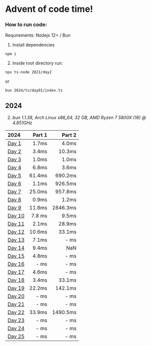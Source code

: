 # Advent of code time!

### How to run code:

Requirements: Nodejs 12+ / Bun

1. Install dependencies

```
npm i
```

2. Inside root directory run:

```
npx ts-node 2021/day2
```

or

```
bun 2024/ts/day01/index.ts
```

## 2024
2. *bun 1.1.38, Arch Linux x86_64, 32 GB, AMD Ryzen 7 5800X (16) @ 4.851GHz*

| 2024 | Part 1 | Part 2 |
| :--- | ---: | ---: |
| [Day 1](/2024/ts/day01/index.ts) | 1.7ms  | 4.0ms  |
| [Day 2](/2024/ts/day02/index.ts) | 3.4ms  | 10.3ms  |
| [Day 3](/2024/ts/day03/index.ts) | 1.0ms  | 1.0ms  |
| [Day 4](/2024/ts/day04/index.ts) | 6.8ms  | 3.6ms  |
| [Day 5](/2024/ts/day05/index.ts) | 61.4ms  | 690.2ms  |
| [Day 6](/2024/ts/day06/index.ts) | 1.1ms  | 926.5ms  |
| [Day 7](/2024/ts/day07/index.ts) | 25.0ms  | 957.8ms  |
| [Day 8](/2024/ts/day08/index.ts) | 0.9ms  | 1.2ms  |
| [Day 9](/2024/ts/day09/index.ts) | 11.8ms  | 2846.3ms  |
| [Day 10](/2024/ts/day10/index.ts) | 7.8 ms | 9.5ms |
| [Day 11](/2024/ts/day11/index.ts) | 2.1ms | 28.9ms |
| [Day 12](/2024/ts/day12/index.ts) | 10.6ms | 33.1ms |
| [Day 13](/2024/ts/day13/index.ts) | 7.1ms | - ms |
| [Day 14](/2024/ts/day14/index.ts) | 9.4ms | NaN |
| [Day 15](/2024/ts/day15/index.ts) | 4.8ms | - ms |
| [Day 16](/2024/ts/day16/index.ts) | - ms | - ms |
| [Day 17](/2024/ts/day17/index.ts) | 4.6ms | - ms |
| [Day 18](/2024/ts/day18/index.ts) | 3.4ms | 33.1ms |
| [Day 19](/2024/ts/day19/index.ts) | 22.2ms | 142.1ms |
| [Day 20](/2024/ts/day20/index.ts) | - ms | - ms |
| [Day 21](/2024/ts/day21/index.ts) | - ms | - ms |
| [Day 22](/2024/ts/day22/index.ts) | 33.9ms | 1490.5ms |
| [Day 23](/2024/ts/day23/index.ts) | - ms | - ms |
| [Day 24](/2024/ts/day24/index.ts) | - ms | - ms |
| [Day 25](/2024/ts/day25/index.ts) | - ms | - ms |
